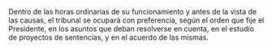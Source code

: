 Dentro de las horas ordinarias de su funcionamiento y antes de la vista de las causas, el tribunal se ocupará con preferencia, según el orden que fije el Presidente, en los asuntos que deban resolverse en cuenta, en el estudio de proyectos de sentencias, y en el acuerdo de las mismas.